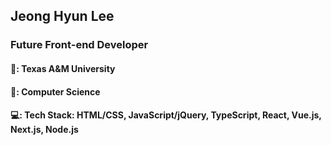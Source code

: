 ## Jeong Hyun Lee

### Future Front-end Developer

#### 🏫: Texas A&M University
#### 📖: Computer Science
#### 💻: Tech Stack: HTML/CSS, JavaScript/jQuery, TypeScript, React, Vue.js, Next.js, Node.js



<!--
**JunLee8108/JunLee8108** is a ✨ _special_ ✨ repository because its `README.md` (this file) appears on your GitHub profile.

Here are some ideas to get you started:

- 🔭 I’m currently working on ...
- 🌱 I’m currently learning ...
- 👯 I’m looking to collaborate on ...
- 🤔 I’m looking for help with ...
- 💬 Ask me about ...
- 📫 How to reach me: ...
- 😄 Pronouns: ...
- ⚡ Fun fact: ...
-->
